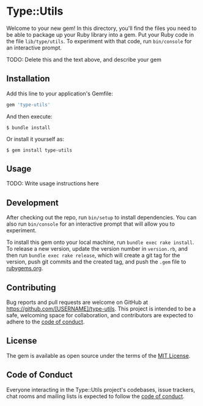# Type::Utils

Welcome to your new gem! In this directory, you'll find the files you need to be able to package up your Ruby library into a gem. Put your Ruby code in the file `lib/type/utils`. To experiment with that code, run `bin/console` for an interactive prompt.

TODO: Delete this and the text above, and describe your gem

## Installation

Add this line to your application's Gemfile:

```ruby
gem 'type-utils'
```

And then execute:

    $ bundle install

Or install it yourself as:

    $ gem install type-utils

## Usage

TODO: Write usage instructions here

## Development

After checking out the repo, run `bin/setup` to install dependencies. You can also run `bin/console` for an interactive prompt that will allow you to experiment.

To install this gem onto your local machine, run `bundle exec rake install`. To release a new version, update the version number in `version.rb`, and then run `bundle exec rake release`, which will create a git tag for the version, push git commits and the created tag, and push the `.gem` file to [rubygems.org](https://rubygems.org).

## Contributing

Bug reports and pull requests are welcome on GitHub at https://github.com/[USERNAME]/type-utils. This project is intended to be a safe, welcoming space for collaboration, and contributors are expected to adhere to the [code of conduct](https://github.com/[USERNAME]/type-utils/blob/master/CODE_OF_CONDUCT.md).

## License

The gem is available as open source under the terms of the [MIT License](https://opensource.org/licenses/MIT).

## Code of Conduct

Everyone interacting in the Type::Utils project's codebases, issue trackers, chat rooms and mailing lists is expected to follow the [code of conduct](https://github.com/[USERNAME]/type-utils/blob/master/CODE_OF_CONDUCT.md).
